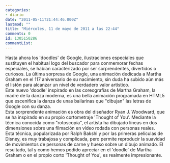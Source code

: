 ```yaml
---
categories:
- diario
date: "2011-05-11T21:44:46.000Z"
lastmod: ""
title: "Miércoles, 11 de mayo de 2011 a las 22:44"
comments: 0
id: 1305150286
commentList:
---
```


Hasta ahora los \'doodles\' de Google, ilustraciones especiales que sustituyen el habitual logo del buscador para conmemorar fechas especiales, se habían caracterizado por ser sorprendentes, divertidos o curiosos. La última sorpresa de Google, una animación dedicada a Martha Graham en el 117 aniversario de su nacimiento, sin duda ha subido aún más el listón para alcanzar un nivel de verdadero valor artístico.  
Este nuevo \'doodle\' inspirado en las coreografías de Martha Graham, la madre de la danza moderna, es una bella animación programada en HTML5 que escenifica la danza de unas bailarinas que "dibujan" las letras de Google con su danza.  
Esta sorprendente animación es obra del diseñador Ryan J. Woodward, que se ha inspirado en su propio cortometraje \'Thought of You\'. Mediante la técnica conocida como "rotoscopia", el artista ha dibujado líneas en dos dimensiones sobre una filmación en vídeo rodada con personas reales.  
Esta técnica, popularizada por Ralph Bakshi y por las primeras películas de Disney, es muy trabajosa y complicada, pero permite reproducir la suavidad de movimientos de personas de carne y hueso sobre un dibujo animado. El resultado, tal y como hemos podido apreciar en el \'doodle\' de Martha Graham o en el propio corto \'Thought of You\', es realmente impresionante.
